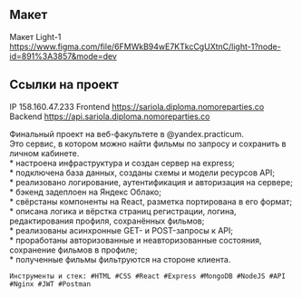 
## Макет 
Макет Light-1  
https://www.figma.com/file/6FMWkB94wE7KTkcCgUXtnC/light-1?node-id=891%3A3857&mode=dev

## Ссылки на проект
IP 158.160.47.233
Frontend https://sariola.diploma.nomoreparties.co  
Backend https://api.sariola.diploma.nomoreparties.co  

Финальный проект на веб-факультете в @yandex.practicum.   
Это сервис, в котором можно найти фильмы по запросу и сохранить в личном кабинете.  
    * настроена инфраструктура и создан сервер на express;  
    * подключена база данных, созданы схемы и модели ресурсов API;  
    * реализовано логирование, аутентификация и авторизация на сервере;  
    * бэкенд задеплоен на Яндекс Облако;  
    * свёрстаны компоненты на React, разметка портирована в его формат;  
    * описана логика и вёрстка страниц регистрации, логина, редактирования профиля, сохранённых фильмов;  
    * реализованы асинхронные GET- и POST-запросы к API;  
    * проработаны авторизованные и неавторизованные состояния, сохранение фильмов в профиле;  
    * полученные фильмы фильтруются на стороне клиента.  

    Инструменты и стек: #HTML #CSS #React #Express #MongoDB #NodeJS #API  #Nginx #JWT #Postman
